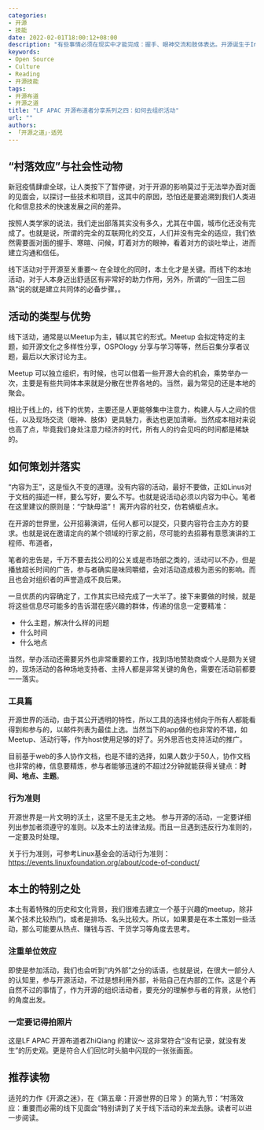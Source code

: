 ```yaml
---
categories:
- 开源
- 技能
date: 2022-02-01T18:00:12+08:00
description: "有些事情必须在现实中才能完成：握手、眼神交流和肢体表达。开源诞生于Internet，却在现实中构建信任，组织活动不是开源的附属，而是开源的增强。"
keywords:
- Open Source
- Culture
- Reading
- 开源技能
tags:
- 开源布道
- 开源之道
title: "LF APAC 开源布道者分享系列之四：如何去组织活动"
url: ""
authors:
- 「开源之道」·适兕
---
```


## “村落效应”与社会性动物

新冠疫情肆虐全球，让人类按下了暂停键，对于开源的影响莫过于无法举办面对面的见面会，以探讨一些技术和项目，这其中的原因，恐怕还是要追溯到我们人类进化和信息技术的快速发展之间的差异。

按照人类学家的说法，我们走出部落其实没有多久，尤其在中国，城市化还没有完成了。也就是说，所谓的完全的互联网化的交互，人们并没有完全的适应，我们依然需要面对面的握手、寒暄、问候，盯着对方的眼神，看着对方的谈吐举止，进而建立沟通和信任。

线下活动对于开源至关重要～ 在全球化的同时，本土化才是关键。而线下的本地活动，对于人本身迈出舒适区有非常好的助力作用，另外，所谓的”一回生二回熟“说的就是建立共同体的必备步骤。。

## 活动的类型与优势

线下活动，通常是以Meetup为主，辅以其它的形式。Meetup 会拟定特定的主题，如开源文化之多样性分享，OSPOlogy 分享与学习等等，然后召集分享者议题，最后以大家讨论为主。

Meetup 可以独立组织，有时候，也可以借着一些开源大会的机会，乘势举办一次，主要是有些共同体本来就是分散在世界各地的。当然，最为常见的还是本地的聚会。

相比于线上的，线下的优势，主要还是人更能够集中注意力，构建人与人之间的信任，以及现场交流（眼神、肢体）更具魅力，表达也更加清晰。当然成本相对来说也高了点，毕竟我们身处注意力经济的时代，所有人的约会见吗的时间都是稀缺的。

## 如何策划并落实

“内容为王”，这是恒久不变的道理。没有内容的活动，最好不要做，正如Linus对于文档的描述一样，要么写好，要么不写。也就是说活动必须以内容为中心。笔者在这里建议的原则是：“宁缺毋滥”！ 离开内容的社交，仿若蜻蜓点水。

在开源的世界里，公开招募演讲，任何人都可以提交，只要内容符合主办方的要求。也就是说在邀请定向的某个领域的行家之前，尽可能的去招募有意愿演讲的工程师、布道者，

笔者的忠告是，千万不要去找公司的公关或是市场部之类的，活动可以不办，但是播放超长时间的广告，参与者确实是味同嚼蜡，会对活动造成极为恶劣的影响。而且也会对组织者的声誉造成不良后果。

一旦优质的内容确定了，工作其实已经完成了一大半了。接下来要做的时候，就是将这些信息尽可能多的告诉潜在感兴趣的群体，传递的信息一定要精准：

* 什么主题，解决什么样的问题
* 什么时间
* 什么地点

当然，举办活动还需要另外也非常重要的工作，找到场地赞助商或个人是颇为关键的，现场活动的各种场地支持者、主持人都是非常关键的角色，需要在活动前都要一一落实。

### 工具篇

开源世界的活动，由于其公开透明的特性，所以工具的选择也倾向于所有人都能看得到和参与的，以邮件列表为最佳上选。当然当下的app做的也非常的不错，如Meetup、活动行等，作为host使用足够的好了。另外思否也支持活动的推广。

目前基于web的多人协作文档，也是不错的选择，如果人数少于50人，协作文档也非常的棒，信息要精炼，参与者能够迅速的不超过2分钟就能获得关键点：**时间、地点、主题**。

### 行为准则

开源世界是一片文明的沃土，这里不是无主之地。 参与开源的活动，一定要详细列出参加者须遵守的准则。以及本土的法律法规。而且一旦遇到违反行为准则的，一定要及时处理。

关于行为准则，可参考Linux基金会的活动行为准则：https://events.linuxfoundation.org/about/code-of-conduct/ 

## 本土的特别之处

本土有着特殊的历史和文化背景，我们很难去建立一个基于兴趣的meetup，除非某个技术比较热门，或者是排场、名头比较大。所以，如果要是在本土策划一些活动，那么可能要从热点、赚钱与否、干货学习等角度去思考。

### 注重单位效应

即使是参加活动，我们也会听到“内外部”之分的话语，也就是说，在很大一部分人的认知里，参与开源活动，不过是想利用外部，补贴自己在内部的工作。这是个再自然不过的事情了，作为开源的组织活动者，要充分的理解参与者的背景，从他们的角度出发。

### 一定要记得拍照片

这是LF APAC 开源布道者ZhiQiang 的建议～ 这非常符合“没有记录，就没有发生”的历史观。更是符合人们回忆时头脑中闪现的一张张画面。

## 推荐读物

适兕的力作《开源之迷》，在《第五章：开源世界的日常 》的第九节：“村落效应：重要而必需的线下见面会”特别讲到了关于线下活动的来龙去脉。读者可以进一步阅读。

